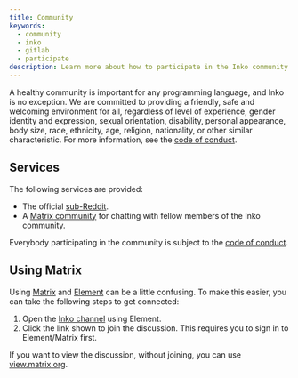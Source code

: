 ```yaml
---
title: Community
keywords:
  - community
  - inko
  - gitlab
  - participate
description: Learn more about how to participate in the Inko community.
---
```


A healthy community is important for any programming language, and Inko is no
exception. We are committed to providing a friendly, safe and welcoming
environment for all, regardless of level of experience, gender identity and
expression, sexual orientation, disability, personal appearance, body size,
race, ethnicity, age, religion, nationality, or other similar characteristic.
For more information, see the [code of conduct](/code-of-conduct).

## Services

The following services are provided:

* The official [sub-Reddit](https://www.reddit.com/r/inko/).
* A [Matrix community](https://matrix.to/#/+inko:matrix.org) for chatting with
  fellow members of the Inko community.

Everybody participating in the community is subject to the [code of
conduct](/code-of-conduct).

## Using Matrix

Using [Matrix](https://matrix.org) and [Element](https://element.io) can be a
little confusing. To make this easier, you can take the following steps to get
connected:

1. Open the [Inko channel](https://app.element.io/#/room/#inko-lang:matrix.org)
   using Element.
1. Click the link shown to join the discussion. This requires you to sign in to
   Element/Matrix first.

If you want to view the discussion, without joining, you can use
[view.matrix.org](https://view.matrix.org/room/!CENmKDnMngVwJJrTry:matrix.org/).

